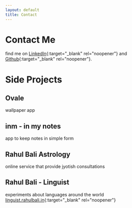 ```yaml
---
layout: default
title: Contact
---
```


# Contact Me
find me on [LinkedIn](https://linkedin.com/in/rahulbali2){:target="_blank" rel="noopener"} and [Github](https://github.com/snapfast){:target="_blank" rel="noopener"}.

# Side Projects

## Ovale
wallpaper app

## inm - in my notes
app to keep notes in simple form

## Rahul Bali Astrology
online service that provide jyotish consultations

## Rahul Bali - Linguist
experiments about languages around the world [linguist.rahulbali.in](https://linguist.rahulbali.in){:target="_blank" rel="noopener"}
